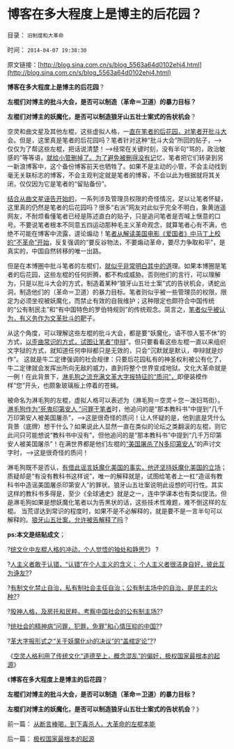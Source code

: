 # 博客在多大程度上是博主的后花园？

目录： `旧制度和大革命` 

时间： `2014-04-07 19:38:30` 

原文链接：[http://blog.sina.com.cn/s/blog_5563a64d0102ehj4.html](http://blog.sina.com.cn/s/blog_5563a64d0102ehj4.html)

**博客在多大程度上是博主的后花园**？

**左棍们对博主的批斗大会，是否可以制造（革命＝卫道）的暴力目标？**

**左棍们对博主的妖魔化，是否可以制造狼牙山五壮士案式的告状机会**？

空灵和曲文星及其他左棍，这些虚拟人格，一[直在笔者的后花园，对笔者开批斗大](../../../2013/8/16/从李天一的水军到批斗大会中的左棍，复原互联网流氓全貌.md)会。但是，这里真是笔者的后花园吗？笔者针对这种“批斗大会”所回的贴子，——>仅仅为了帮这些左棍，把话说清楚！——>经常在关键时刻，没有半句“骂的，政治敏感的”等等语，[就给小管删掉了。为了避免被删得没有记](../../../2009/3/23/黄仁宇的失误：宋明清帝国不是因为缺乏技术而选道德.md)忆，笔者把它们转录到另一新浪博客中，这个备份博客前天也牺牲了。如果不是主动的小管，不会主动找到毫无关联标志的博客，不会主观判定就是笔者的博客，不会以此为根据就将其关闭，仅仅因为它是笔者的“留贴备份”。

[结合从曲文星诬告开始的](../../../2013/5/13/毛左再创革命新底线，连管理员也分不清裁赃诬告.md)，一系列涉及管理员权限的奇怪情况，足以让笔者怀疑，这里真的仍然是笔者的后花园吗？很多“右派”网友对此似乎完全不明白，象黄逍遥网友，不耐烦看懂笔者已经是陈述直白的贴子，只是追问笔者是否喊上惬意的口号。不要说笔者根本不同意五四运动那种毛主义革命观念，就算笔者心有不满，也绝不可能在博客中流露，遑论煽动！笔[者从解读美国电影《爱国者》中马丁上校的“不革命”开始](../../../2008/3/22/《爱国者》后谈北美独立战争的政治经济外交军事史.md)，反复强调的“要反谷物法，不要煽动革命，要尽力争取和平”，是真实的，中国自然转移的唯一出路。

但是在本博圈中批斗笔者的左棍们，[就似乎非常明白其中的道](http://darthvad.blog.sohu.com/131306022.html)理。如果本博圈是笔者的后花园，这些左棍的任何折腾，都不构成威胁。否则他们的言行，可以理解为，只是以批斗大会的方式，制造着某种“狼牙山五壮士案”式的告状机会，诱蛇出洞，制造他们的（革命＝卫道）的暴力目标。笔者则似乎被一些管理员的权限，限定为必须坐视被妖魔化，而禁止有效的自我维护；这种限定也颇符合中国传统的“公有制民主”和“有中国特色的罗伯特规则”的传统观念。简言之，[笔者似乎被认为，有义务作为文革批斗的靶](../../../2009/6/12/君子不是伪君子，不做道德先生.md)子。

从这个角度，可以理解这些左棍的批斗大会，都是要“妖魔化，语不惊人誓不休”的方式，[以歪曲常识的方式，试图让笔者“申辩](../../../2009/7/27/可爱右派越辩越黑.md)”。但只要看看这些左棍一直以来组织文字狱的方式，就知道任何申辩都只是无效的，只会“沉默就是默认，申辩就是炒作”。
这就是牛二定律强调的社会规律：只要后花园私有的神圣权利被公有化了，牛二定律就会发挥出所向无敌的威力，直到将整个世界变成地狱。文化大革命就是一例！在此背景下，[淋毛狗之流充满文革大字报特征的“质问”，](../../../2013/8/18/实体法学视角中，文化大革命发酵的正反馈.md)即便装模作样“您”开头，也颇象玻璃板上停着的苍蝇。

被命名为淋毛狗的左棍，虚拟人格可以表述为（淋毛狗＝空灵＋您－泼妇骂街）。[淋毛狗作为“死鬼印第安人
”问罪于笔者](http://darthvad.blog.163.com/blog/static/53399470201411311545877/)时，他追问的是“那本教科书”中提到“几千万印第安人被美国屠杀”，——>这是很奇怪的质问！让人怀疑的是，他到底是凭什么背景（底牌）想干什么？如果说此人显然一直在类似的论坛之类翻滚的左棍，则它此问只可能想说“教科书中没有”，但他追问的是“那本教科书”中提到“几千万印第安人被美国屠杀”！在满世界都是他们左棍的[“美国屠杀了N多印第安人](../../../2009/7/6/美国残酷屠杀印第安人的历史真相.md)”的声讨文字时，——>这是很奇怪的质问！

淋毛狗既不是否认，[有借此谣言妖魔化美国的事实，他还坚持妖魔化美国的立场](../../../2011/1/19/“妖魔化美国”有全球“统一战线”.md)；质疑却是“有没有教科书这样说”，唯一的解释就是，试图给笔者上一杠“造谣有教科书中造谣美国屠杀印第安人”的罪状。狼牙山五壮案说明此设想的可行性。其实这样的教科书多得是，至少《全球通史》就是之一，连中学课本也有类似提法。但是淋毛狗如果是想妖魔化笔者以为告黑状的话，这些技术性难题，难不倒这样的左棍。
当荒谬达到常识的程度时，如果不是不必解释的，就是要不是一言半句可以解释的。[狼牙山五壮案，允许被告解释了吗](../../../2013/8/31/警力被“造谣案”滥用后，被迫出现的“革委会”和“中央文革”.md)？

**ps:本文是结贴成文**；

?[统文化中左棍人格的冲动，个人觉悟的独处和静思?](../../../2014/3/31/传统文化中左棍人格的冲动，个人觉悟的独处和静思.md)》
?

?[人主义者敢于认错，“认错”在个人主义的含义；
个人主义者很洁身自好，彼此互为诤友?](../../../2014/4/1/个人主义者敢于认错，公民社会中“认错”的含义.md)?

?[有制文化禁止自治，私有制社会主任自治；公有制主场中的自治，是民主的火种?](../../../2014/4/2/在公有制传统的主场，绝不可以闹革命.md)?

?[股神人格，及房托和民粹，考察中国社会的公有制主场?](../../../2014/4/3/从股神人格，及房托和民粹，考察中国社会的公有制主场.md)?

?[统社会的精神病“问罪，犯罪，免罪”和心情压抑的中国?](../../../2014/4/4/传统社会的精神病“问罪，犯罪，免罪”和心情压抑的中国.md)?

?[革大字报形式之“关于妖魔化sh的决议”的“盖棺定论”?](../../../2014/4/5/文革大字报模式“关于妖魔化sh的决议”的盖棺定论.md)?

《[空灵人格利用了传统文化“道德至上，概念混乱”的偏好，极权国家最根本的起源](../../../2014/4/6/极权国家最根本的起源.md)》

《**博客在多大程度上是博主的后花园**？

**左棍们对博主的批斗大会，是否可以制造（革命＝卫道）的暴力目标？**

**左棍们对博主的妖魔化，是否可以制造狼牙山五壮士案式的告状机会**？》

前一篇： [从断言棒喝，到下毒杀人，大革命的左棍本能](../../../2014/4/8/从断言棒喝，到下毒杀人，大革命的左棍本能.md)

后一篇： [极权国家最根本的起源](../../../2014/4/6/极权国家最根本的起源.md)

